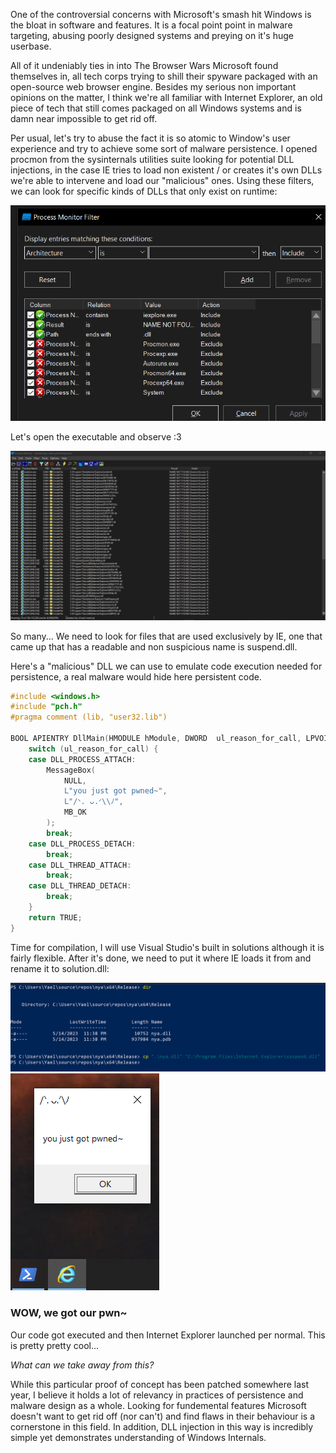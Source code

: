One of the controversial concerns with Microsoft\'s smash hit Windows is the bloat in software and features. It is a focal point point in malware targeting, abusing poorly designed systems and preying on it\'s huge userbase.

All of it undeniably ties in into The Browser Wars Microsoft found themselves in, all tech corps trying to shill their spyware packaged with an open-source web browser engine. Besides my serious non important opinions on the matter, I think we\'re all familiar with Internet Explorer, an old piece of tech that still comes packaged on all Windows systems and is damn near impossible to get rid off.

Per usual, let\'s try to abuse the fact it is so atomic to Window\'s user experience and try to achieve some sort of malware persistence.
I opened procmon from the sysinternals utilities suite looking for potential DLL injections, in the case IE tries to load non existent / or creates it's own DLLs we're able to intervene and load our "malicious" ones.
Using these filters, we can look for specific kinds of DLLs that only exist on runtime:

![](./static/img/iepersistence/filters.png)

Let\'s open the executable and observe :3

![](./static/img/iepersistence/launch.png)

So many\.\.\. We need to look for files that are used exclusively by IE, one that came up that has a readable and non suspicious name is suspend\.dll.

Here\'s a \"malicious\" DLL we can use to emulate code execution needed for persistence, a real malware would hide here persistent code.

```c
#include <windows.h>
#include "pch.h"
#pragma comment (lib, "user32.lib")

BOOL APIENTRY DllMain(HMODULE hModule, DWORD  ul_reason_for_call, LPVOID lpReserved) {
    switch (ul_reason_for_call) {
    case DLL_PROCESS_ATTACH:
        MessageBox(
            NULL,
            L"you just got pwned~",
            L"/ᐠ. ᴗ.ᐟ\\ﾉ",
            MB_OK
        );
        break;
    case DLL_PROCESS_DETACH:
        break;
    case DLL_THREAD_ATTACH:
        break;
    case DLL_THREAD_DETACH:
        break;
    }
    return TRUE;
}

```

Time for compilation, I will use Visual Studio\'s built in solutions although it is fairly flexible.
After it\'s done, we need to put it where IE loads it from and rename it to solution.dll:

![](./static/img/iepersistence/cp.png)
![](./static/img/iepersistence/pwn.png)

### WOW, we got our pwn~
Our code got executed and then Internet Explorer launched per normal. This is pretty pretty cool.\.\.


*What can we take away from this?* 

While this particular proof of concept has been patched somewhere last year, I believe it holds a lot of relevancy in practices of persistence and malware design as a whole.
Looking for fundemental features Microsoft doesn't want to get rid off \(nor can\'t\) and find flaws in their behaviour is a cornerstone in this field. In addition, DLL injection in this way is incredibly simple yet demonstrates understanding of Windows Internals.